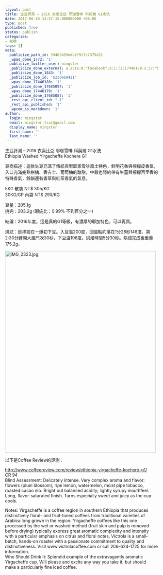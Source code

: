 ```yaml
---
layout: post
title: 生豆評測 – 2016 衣索比亞 耶珈雪啡 科契爾 G1水洗
date: 2017-06-18 14:57:15.000000000 +08:00
type: post
published: true
status: publish
categories:
- 咖啡
tags: []
meta:
  publicize_path_id: 59462459edb2f91fc7379d21
  _wpas_done_1772: '1'
  publicize_twitter_user: mingster
  _publicize_done_external: a:2:{s:8:"facebook";a:1:{i:17446170;s:37:"https://facebook.com/1349133248468801";}s:7:"twitter";a:1:{i:1772;s:54:"https://twitter.com/mingster/status/876333010601357312";}}
  _publicize_done_1843: '1'
  _publicize_job_id: '6230669421'
  _wpas_done_17446180: '1'
  _publicize_done_17685094: '1'
  _wpas_done_17446170: '1'
  _publicize_done_17685087: '1'
  _rest_api_client_id: "-1"
  _rest_api_published: '1'
  _wpcom_is_markdown: '1'
author:
  login: mingster
  email: mingster.tsai@gmail.com
  display_name: mingster
  first_name: ''
  last_name: ''
---
```

<p>生豆評測 – 2016 衣索比亞 耶珈雪啡 科契爾 G1水洗<br />
Ethiopia Washed Yirgacheffe Kochere G1</p>
<p>豆商描述：這款生豆充滿了傳統典型耶家雪啡風土特色，鮮明花香與檸檬皮香氣，入口充滿完熟柑橘、香吉士、葡萄柚的酸甜，中段也隱約帶有生薑與檸檬百里香的特殊香氣，餘韻還有香草與紅茶香氣的氣息。</p>
<p>5KG 散裝 NT$ 305/KG<br />
30KG/GP 內袋 NT$ 290/KG</p>
<p>豆量：205.1g<br />
挑完：203.2g (暇疵比：0.99% 不到百分之一)</p>
<p>結論：2016年度，這是真的G1等級，有濃厚的耶加特色，可以再買。</p>
<p>烘試：目標設在一爆初下豆。入豆溫200度，回溫點約落在1分28秒146度，第2:30分鍾開大風門吹30秒，下豆溫198度。烘焙時間5分30秒。烘焙完成後重量175.2g。</p>
<p><img class="  wp-image-1751 aligncenter" src="{{ site.JB.IMAGE_PATH }}/img_2323.jpg?w=4032" alt="IMG_2323.jpg" width="497" height="663" /></p>
<p>以下是Coffee Review的評測：</p>
<p><a href="http://www.coffeereview.com/review/ethiopia-yirgacheffe-kochere-g1/" target="_blank" rel="noopener">http://www.coffeereview.com/review/ethiopia-yirgacheffe-kochere-g1/</a><br />
CR 94<br />
Blind Assessment: Delicately intense. Very complex aroma and flavor: flowers (plum blossom), ripe lemon, watermelon, moist pipe tobacco, roasted cacao nib. Bright but balanced acidity; lightly syrupy mouthfeel. Long, flavor-saturated finish. Turns especially sweet and juicy as the cup cools.</p>
<p>Notes: Yirgacheffe is a coffee region in southern Ethiopia that produces distinctively floral- and fruit-toned coffees from traditional varieties of Arabica long grown in the region. Yirgacheffe coffees like this one processed by the wet or washed method (fruit skin and pulp is removed before drying) typically express great aromatic complexity and intensity with a particular emphasis on citrus and floral notes. Victrola is a small-batch, hands-on roaster with a passionate commitment to quality and distinctiveness. Visit www.victrolacoffee.com or call 206-624-1725 for more information.<br />
Who Should Drink It: Splendid example of the extravagantly aromatic Yirgacheffe cup. Will please and excite any way you take it, but should make a particularly fine iced coffee.</p>
